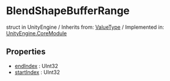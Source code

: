 # BlendShapeBufferRange
struct in UnityEngine
 / Inherits from: <a href="https://docs.unity3d.com/6000.2/Documentation/ScriptReference/ValueType.html">ValueType</a> / Implemented in: <a href="https://docs.unity3d.com/6000.2/Documentation/ScriptReference/UnityEngine.CoreModule.html">UnityEngine.CoreModule</a>

## Properties
- <a href="https://docs.unity3d.com/6000.2/Documentation/ScriptReference/BlendShapeBufferRange-endIndex.html">endIndex</a> : UInt32
- <a href="https://docs.unity3d.com/6000.2/Documentation/ScriptReference/BlendShapeBufferRange-startIndex.html">startIndex</a> : UInt32
